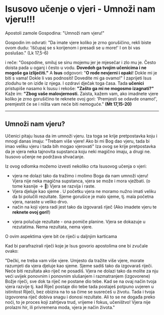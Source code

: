 # Isusovo učenje o vjeri - Umnoži nam vjeru!!!
Apostoli zamole Gospodina: "Umnoži nam vjeru!"

Gospodin  im odvrati: "Da imate vjere koliko je zrno gorušičino, rekli  biste ovom dudu: 'Iščupaj se s korijenom i presadi se u more!'  I on bi vas poslušao." (Lk 17,5-6)

i reče: "Gospodine, smiluj se sinu mojemu  jer je mjesečar i zlo mu je. Često doista pada u oganj i često  u vodu.
**Dovedoh ga tvojim učenicima i ne mogoše ga izliječiti."**
A **Isus** odgovori: "**O rode nevjerni i opaki**! Dokle mi je biti  s vama! Dokle li vas podnositi! Dovedite mi ga ovamo!"
I  zaprijeti Isus zloduhu te on iziđe iz njega. I ozdravi dječak  toga časa.
Tada **učenici** pristupiše nasamo k Isusu i rekoše: **"Zašto  ga mi ne mogosmo izagnati?"**
Kaže im: **"Zbog vaše malovjernosti.**  Zaista, kažem vam, ako imadnete vjere koliko je zrno gorušičino  te reknete ovoj gori: 'Premjesti se odavde onamo!', premjestit  će se i ništa vam neće biti nemoguće." **(Mt 17,15-20)**

---
## Umnoži nam vjeru?
Učenici pitaju Isusa da im umnoži vjeru. Iza toga se krije pretpostavka koju i mnogi danas imaju: "Trebam više vjere! Ako bi mi Bog dao vjeru, tada bi imao veliku vjeru i tada bih mogao vjerovati" Iza ovog se krije pretpostavka da je vjera neka tajnovita supstanca koju neki magično imaju, a drugi ne. Isusovo učenje ne podržava shvaćanje.

Iz ovog odlomka možemo izvesti nekoliko crta Isusovog učenja o vjeri:

- vjera ne dolazi tako da tražimo i molimo Boga da nam umnoži vjeru!  Vjera nije neka magična supstanca, vjera se može i mora vježbati. (o tome kasnije -> 📝) Vjera se razvija i raste.
- Vjera djeluje kao sjeme . U početku vjera ne moramo nužno imati veliku da bi polučili rezultate. Sjeme gorušice je malo sjeme, tj. mala početna vjera, naraste u veliko drvo.
- način na koji vjera radi jest tako da izgovaraš riječ (Ako imadete vjeru te **reknete ovoj gori!**)
<!-- ovdje staviti kartice o prispodobi o siječu i sjemenu koje samo raste❗-->
- vjera polučuje rezultate - ona pomiče planine. Vjera se dokazuje u rezutatima. Nema rezultata, nema vjere.

O ovim aspektima vjere bit će riječi u daljnjim karticama


Kad bi parafrazirali riječi koje je Isus govorio apostolima one bi zvučale ovako: 

"Dečki, ne treba vam više vjere. Umjesto da tražite više vjere, morate razumjeti da vjera djeluje kao sjeme. Sjeme sadiš tako da izgovaraš riječi. Neće biti rezultata ako riječ ne posadiš. Vjera ne dolazi tako da molite za nju veći uvijek ponovnim i ponovnim slušanjem i razmatranjem (izgovorene) Božje riječi, sve dok ta riječ ne postane dio tebe. Kad se na ovaj način tvoja vjera razvije tj. kad Riječ postaje dio tebe tada postaješ potpuno uvjeren u istinitost Riječi, bez obizira na to sa čime se susrećeš u životu. Tada i tvoja izgovorena riječ dobiva snagu i donosi rezultate. Ali to se ne događa preko noći, to je proces koji zahtjeva trud, vrijeme i fokus, učeništvo! Vjera nije prolazni hir, ili privremena moda, vjera je način života."

<!--  
##  Charles Capps Faith like Seed 
There are many today who seem to have this mindset: “If God would give me faith, then I would have great faith.” Yet it is clear from the answer Jesus gave the apostles that you don’t necessarily have to have great faith in the beginning to get things done. We know that a small seed produces a huge tree. Jesus revealed two important facts concerning faith: 1. faith works like a seed; 2. the way you plant it is by speaking it. **Faith does not come by asking - umnoži nam vjeru**
vjera mora znati sigurno što je Bog dao imale se je može za to boriti
The apostles thought they needed more faith. Allow me to paraphrase Jesus’ answer, Fellows, you don’t need more faith. You need to understand that faith works like a seed, and you plant your faith by speaking it. But it will not produce anything unless you plant it.
The truth is, faith does not come by asking. Faith comes by hearing the spoken Word over and over until it becomes a part of you. When your faith is developed you are fully persuaded the Word is true regardless of what you are facing in life. This doesn’t happen overnight, it is a process that takes time. Faith is not a fad, it is a way of life. We could say it this way: When faith cometh—fear goeth.
-->